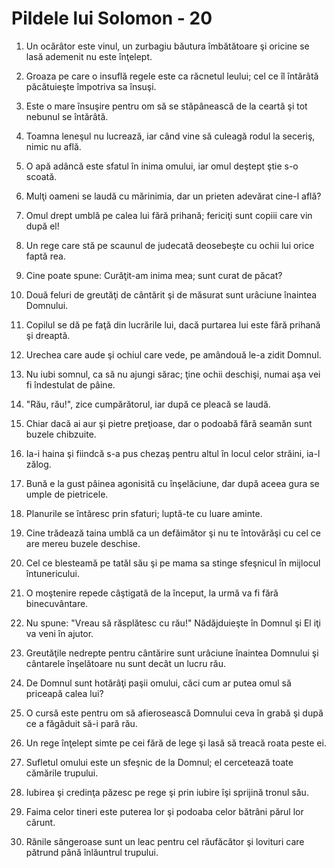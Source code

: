 # Pildele lui Solomon - 20

1. Un ocărâtor este vinul, un zurbagiu băutura îmbătătoare şi oricine se lasă ademenit nu este înţelept. 

2. Groaza pe care o insuflă regele este ca răcnetul leului; cel ce îl întărâtă păcătuieşte împotriva sa însuşi. 

3. Este o mare însuşire pentru om să se stăpânească de la ceartă şi tot nebunul se întărâtă. 

4. Toamna leneşul nu lucrează, iar când vine să culeagă rodul la seceriş, nimic nu află. 

5. O apă adâncă este sfatul în inima omului, iar omul deştept ştie s-o scoată. 

6. Mulţi oameni se laudă cu mărinimia, dar un prieten adevărat cine-l află? 

7. Omul drept umblă pe calea lui fără prihană; fericiţi sunt copiii care vin după el! 

8. Un rege care stă pe scaunul de judecată deosebeşte cu ochii lui orice faptă rea. 

9. Cine poate spune: Curăţit-am inima mea; sunt curat de păcat? 

10. Două feluri de greutăţi de cântărit şi de măsurat sunt urâciune înaintea Domnului. 

11. Copilul se dă pe faţă din lucrările lui, dacă purtarea lui este fără prihană şi dreaptă. 

12. Urechea care aude şi ochiul care vede, pe amândouă le-a zidit Domnul. 

13. Nu iubi somnul, ca să nu ajungi sărac; ţine ochii deschişi, numai aşa vei fi îndestulat de pâine. 

14. "Rău, rău!", zice cumpărătorul, iar după ce pleacă se laudă. 

15. Chiar dacă ai aur şi pietre preţioase, dar o podoabă fără seamăn sunt buzele chibzuite. 

16. Ia-i haina şi fiindcă s-a pus chezaş pentru altul în locul celor străini, ia-l zălog. 

17. Bună e la gust pâinea agonisită cu înşelăciune, dar după aceea gura se umple de pietricele. 

18. Planurile se întăresc prin sfaturi; luptă-te cu luare aminte. 

19. Cine trădează taina umblă ca un defăimător şi nu te întovărăşi cu cel ce are mereu buzele deschise. 

20. Cel ce blesteamă pe tatăl său şi pe mama sa stinge sfeşnicul în mijlocul întunericului. 

21. O moştenire repede câştigată de la început, la urmă va fi fără binecuvântare. 

22. Nu spune: "Vreau să răsplătesc cu rău!" Nădăjduieşte în Domnul şi El iţi va veni în ajutor. 

23. Greutăţile nedrepte pentru cântărire sunt urâciune înaintea Domnului şi cântarele înşelătoare nu sunt decât un lucru rău. 

24. De Domnul sunt hotărâţi paşii omului, căci cum ar putea omul să priceapă calea lui? 

25. O cursă este pentru om să afierosească Domnului ceva în grabă şi după ce a făgăduit să-i pară rău. 

26. Un rege înţelept simte pe cei fără de lege şi lasă să treacă roata peste ei. 

27. Sufletul omului este un sfeşnic de la Domnul; el cercetează toate cămările trupului. 

28. Iubirea şi credinţa păzesc pe rege şi prin iubire îşi sprijină tronul său. 

29. Faima celor tineri este puterea lor şi podoaba celor bătrâni părul lor cărunt. 

30. Rănile sângeroase sunt un leac pentru cel răufăcător şi lovituri care pătrund până înlăuntrul trupului. 

